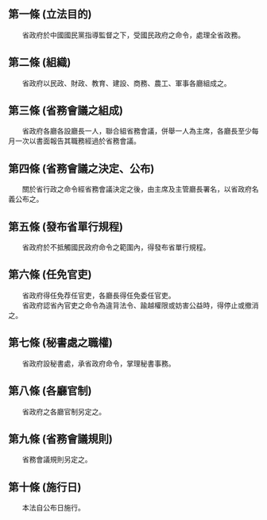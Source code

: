 第一條 (立法目的)
-----------------
　　省政府於中國國民黨指導監督之下，受國民政府之命令，處理全省政務。  


第二條 (組織)
-------------
　　省政府以民政、財政、教育、建設、商務、農工、軍事各廳組成之。  


第三條 (省務會議之組成)
-----------------------
　　省政府各廳各設廳長一人，聯合組省務會議，併舉一人為主席，各廳長至少每月一次以書面報告其職務經過於省務會議。  


第四條 (省務會議之決定、公布)
-----------------------------
　　關於省行政之命令經省務會議決定之後，由主席及主管廳長署名，以省政府名義公布之。  


第五條 (發布省單行規程)
-----------------------
　　省政府於不抵觸國民政府命令之範圍內，得發布省單行規程。  


第六條 (任免官吏)
-----------------
　　省政府得任免荐任官吏，各廳長得任免委任官吏。  
　　省政府認省內官吏之命令為違背法令、踰越權限或妨害公益時，得停止或撤消之。  


第七條 (秘書處之職權)
---------------------
　　省政府設秘書處，承省政府命令，掌理秘書事務。  


第八條 (各廳官制)
-----------------
　　省政府之各廳官制另定之。  


第九條 (省務會議規則)
---------------------
　　省務會議規則另定之。  


第十條 (施行日)
---------------
　　本法自公布日施行。